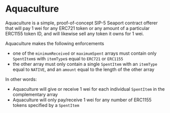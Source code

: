 # Aquaculture

Aquaculture is a simple, proof-of-concept SIP-5 Seaport contract offerer that will pay 1 wei for any ERC721 token or any amount of a particular ERC1155 token ID, and will likewise sell any token it owns for 1 wei.

Aquaculture makes the following enforcements
- one of the `minimumReceived` or `maximumSpent` arrays must contain only `SpentItem`s with `itemType`s equal to `ERC721` or `ERC1155` 
- the other array must only contain a single `SpentItem` with an `itemType` equal to `NATIVE`, and an `amount` equal to the length of the other array

In other words:
- Aquaculture will give or receive 1 wei for each individual `SpentItem` in the complementary array
- Aquaculture will only pay/receive 1 wei for any number of ERC1155 tokens specified by a `SpentItem`

